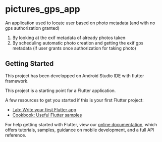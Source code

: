 # pictures_gps_app

An application used to locate user based on photo metadata (and with no gps authorization granted)
1. By looking at the exif metadata of already photos taken
2. By scheduling automatic photo creation and getting the exif gps metadata (if user grants once authorization for taking photo)

## Getting Started

This project has been developped on Android Studio IDE with flutter framework.

This project is a starting point for a Flutter application.

A few resources to get you started if this is your first Flutter project:

- [Lab: Write your first Flutter app](https://flutter.dev/docs/get-started/codelab)
- [Cookbook: Useful Flutter samples](https://flutter.dev/docs/cookbook)

For help getting started with Flutter, view our
[online documentation](https://flutter.dev/docs), which offers tutorials,
samples, guidance on mobile development, and a full API reference.
